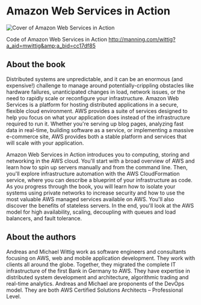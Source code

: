 # Amazon Web Services in Action

![Cover of Amazon Web Services in Action](http://manning.com/wittig/wittig_cover150.jpg)

Code of Amazon Web Services in Action http://manning.com/wittig?a_aid=mwittig&amp;a_bid=cc17df85

## About the book

Distributed systems are unpredictable, and it can be an enormous (and expensive!) challenge to manage around potentially-crippling obstacles like hardware failures, unanticipated changes in load, network issues, or the need to rapidly scale or reconfigure your infrastructure. Amazon Web Services is a platform for hosting distributed applications in a secure, flexible cloud environment. AWS provides a suite of services designed to help you focus on what your application does instead of the infrastructure required to run it. Whether you're serving up blog pages, analyzing fast data in real-time, building software as a service, or implementing a massive e-commerce site, AWS provides both a stable platform and services that will scale with your application.

Amazon Web Services in Action introduces you to computing, storing and networking in the AWS cloud. You'll start with a broad overview of AWS and learn how to spin up servers manually and from the command line. Then, you'll explore infrastructure automation with the AWS CloudFormation service, where you can describe a blueprint of your infrastructure as code. As you progress through the book, you will learn how to isolate your systems using private networks to increase security and how to use the most valuable AWS managed services available on AWS. You'll also discover the benefits of stateless servers. In the end, you'll look at the AWS model for high availability, scaling, decoupling with queues and load balancers, and fault tolerance.

## About the authors

Andreas and Michael Wittig work as software engineers and consultants focusing on AWS, web and mobile application development. They work with clients all around the globe. Together, they migrated the complete IT infrastructure of the first Bank in Germany to AWS. They have expertise in distributed system development and architecture, algorithmic trading and real-time analytics. Andreas and Michael are proponents of the DevOps model. They are both AWS Certified Solutions Architects – Professional Level.
